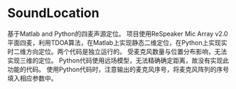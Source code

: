 # SoundLocation
基于Matlab and Python的四麦声源定位。
项目使用ReSpeaker Mic Array v2.0平面四麦，利用TDOA算法，在Matlab上实现静态二维定位，在Python上实现实时二维方向定位。两个代码是独立运行的。
受麦克风数量与位置分布影响，无法实现三维的定位。
Python代码使用远场模型，无法精确确定距离，故没有实现此功能的代码。
使用Python代码时，注意输出的麦克风序号，将麦克风阵列的序号填入相应参数中。
